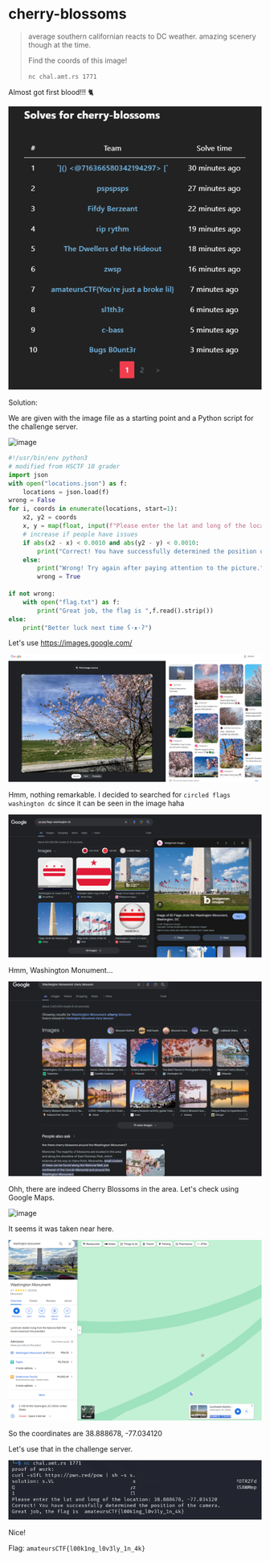 # cherry-blossoms

> average southern californian reacts to DC weather. amazing scenery though at the time.
> 
> Find the coords of this image!
> 
> `nc chal.amt.rs 1771`

Almost got first blood!!! 🐈

![image](almost_blood.png)

Solution:

We are given with the image file as a starting point and a Python script for the challenge server.

![image](challenge.png)

```python
#!/usr/bin/env python3
# modified from HSCTF 10 grader
import json
with open("locations.json") as f:
	locations = json.load(f)
wrong = False
for i, coords in enumerate(locations, start=1):
	x2, y2 = coords
	x, y = map(float, input(f"Please enter the lat and long of the location: ").replace(",","").split(" "))
    # increase if people have issues
	if abs(x2 - x) < 0.0010 and abs(y2 - y) < 0.0010:
		print("Correct! You have successfully determined the position of the camera.")
	else:
		print("Wrong! Try again after paying attention to the picture.")
		wrong = True

if not wrong:
	with open("flag.txt") as f:
		print("Great job, the flag is ",f.read().strip())
else:
	print("Better luck next time ʕ·ᴥ·ʔ")
```

Let's use https://images.google.com/

![image](1.png)

Hmm, nothing remarkable. I decided to searched for `circled flags washington dc` since it can be seen in the image haha

![image](2.png)

Hmm, Washington Monument...

![image](3.png)

Ohh, there are indeed Cherry Blossoms in the area. Let's check using Google Maps.

![image](4.png)

It seems it was taken near here.

![image](5.png)

So the coordinates are 38.888678, -77.034120

Let's use that in the challenge server.

![image](6.png)

Nice!

Flag: `amateursCTF{l00k1ng_l0v3ly_1n_4k}`
